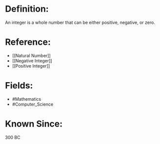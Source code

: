 

# Definition:
An integer is a whole number that can be either positive, negative, or zero.

# Reference:
- [[Natural Number]]
- [[Negative Integer]]
- [[Positive Integer]]

# Fields: 
- #Mathematics
- #Computer_Science

# Known Since:
300 BC


